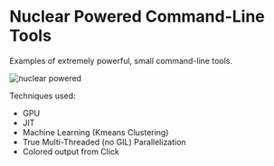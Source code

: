 # Nuclear Powered Command-Line Tools

Examples of extremely powerful, small command-line tools.

![nuclear powered](https://user-images.githubusercontent.com/58792/47737559-6c658900-dc2e-11e8-85fc-56ad0c9bf2d6.jpg)

Techniques used:

* GPU
* JIT
* Machine Learning (Kmeans Clustering)
* True Multi-Threaded (no GIL) Parallelization
* Colored output from Click
